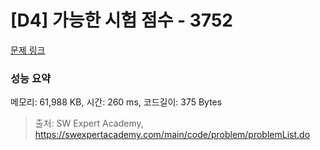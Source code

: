 # [D4] 가능한 시험 점수 - 3752 

[문제 링크](https://swexpertacademy.com/main/code/problem/problemDetail.do?contestProbId=AWHPkqBqAEsDFAUn) 

### 성능 요약

메모리: 61,988 KB, 시간: 260 ms, 코드길이: 375 Bytes



> 출처: SW Expert Academy, https://swexpertacademy.com/main/code/problem/problemList.do